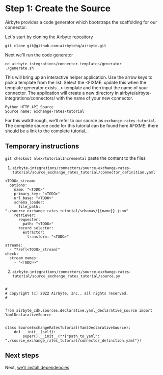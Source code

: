 # Step  1: Create the Source


Airbyte provides a code generator which bootstraps the scaffolding for our connector.

Let's start by cloning the Airbyte repository
```
git clone git@github.com:airbytehq/airbyte.git
```

Next we'll run the code generator
```
cd airbyte-integrations/connector-templates/generator
./generate.sh
```

This will bring up an interactive helper application. Use the arrow keys to pick a template from the list. Select the <FIXME: update this when the template generator exists...> template and then input the name of your connector. The application will create a new directory in airbyte/airbyte-integrations/connectors/ with the name of your new connector.

```
Python HTTP API Source
Source name: exchange-rates-tutorial
```

For this walkthrough, we'll refer to our source as `exchange-rates-tutorial`. The complete source code for this tutorial can be found here #FIXME: there should be a link to the complete tutorial...


## Temporary instructions
`git checkout alex/tutorialIncremental`
paste the content to the files
1. `airbyte-integrations/connectors/source-exchange-rates-tutorial/source_exchange_rates_tutorial/connector_definition.yaml`
```
<TODO>_stream:
  options:
    name: "<TODO>"
    primary_key: "<TODO>"
    url_base: "<TODO>"
    schema_loader:
      file_path: "./source_exchange_rates_tutorial/schemas/{{name}}.json"
    retriever:
      requester:
        path: "<TODO>"
      record_selector:
        extractor:
          transform: "<TODO>"

streams:
  - "*ref(<TODO>_stream)"
check:
  stream_names:
    - "<TODO>>"
```
2. `airbyte-integrations/connectors/source-exchange-rates-tutorial/source_exchange_rates_tutorial/source.py`
```

#
# Copyright (c) 2022 Airbyte, Inc., all rights reserved.
#


from airbyte_cdk.sources.declarative.yaml_declarative_source import YamlDeclarativeSource


class SourceExchangeRatesTutorial(YamlDeclarativeSource):
    def __init__(self):
        super().__init__(**{"path_to_yaml": "./source_exchange_rates_tutorial/connector_definition.yaml"})
```

## Next steps
Next, [we'll install dependencies](./2-install-dependencies.md)
